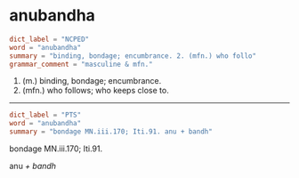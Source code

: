 # anubandha

``` toml
dict_label = "NCPED"
word = "anubandha"
summary = "binding, bondage; encumbrance. 2. (mfn.) who follo"
grammar_comment = "masculine & mfn."
```

1. (m.) binding, bondage; encumbrance.
2. (mfn.) who follows; who keeps close to.

--------------------

``` toml
dict_label = "PTS"
word = "anubandha"
summary = "bondage MN.iii.170; Iti.91. anu + bandh"
```

bondage MN.iii.170; Iti.91.

anu *\+ bandh*

